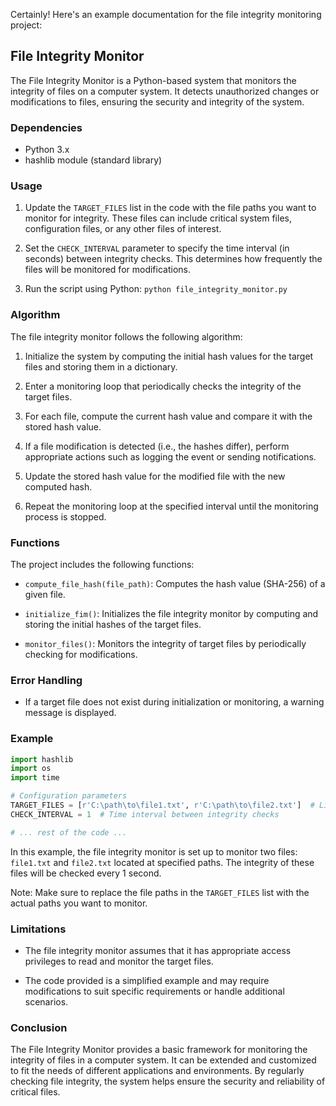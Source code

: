 Certainly! Here's an example documentation for the file integrity monitoring project:

## File Integrity Monitor

The File Integrity Monitor is a Python-based system that monitors the integrity of files on a computer system. It detects unauthorized changes or modifications to files, ensuring the security and integrity of the system.

### Dependencies

- Python 3.x
- hashlib module (standard library)

### Usage

1. Update the `TARGET_FILES` list in the code with the file paths you want to monitor for integrity. These files can include critical system files, configuration files, or any other files of interest.

2. Set the `CHECK_INTERVAL` parameter to specify the time interval (in seconds) between integrity checks. This determines how frequently the files will be monitored for modifications.

3. Run the script using Python: `python file_integrity_monitor.py`

### Algorithm

The file integrity monitor follows the following algorithm:

1. Initialize the system by computing the initial hash values for the target files and storing them in a dictionary.

2. Enter a monitoring loop that periodically checks the integrity of the target files.

3. For each file, compute the current hash value and compare it with the stored hash value.

4. If a file modification is detected (i.e., the hashes differ), perform appropriate actions such as logging the event or sending notifications.

5. Update the stored hash value for the modified file with the new computed hash.

6. Repeat the monitoring loop at the specified interval until the monitoring process is stopped.

### Functions

The project includes the following functions:

- `compute_file_hash(file_path)`: Computes the hash value (SHA-256) of a given file.

- `initialize_fim()`: Initializes the file integrity monitor by computing and storing the initial hashes of the target files.

- `monitor_files()`: Monitors the integrity of target files by periodically checking for modifications.

### Error Handling

- If a target file does not exist during initialization or monitoring, a warning message is displayed.

### Example

```python
import hashlib
import os
import time

# Configuration parameters
TARGET_FILES = [r'C:\path\to\file1.txt', r'C:\path\to\file2.txt']  # List of files to monitor
CHECK_INTERVAL = 1  # Time interval between integrity checks

# ... rest of the code ...
```

In this example, the file integrity monitor is set up to monitor two files: `file1.txt` and `file2.txt` located at specified paths. The integrity of these files will be checked every 1 second.

Note: Make sure to replace the file paths in the `TARGET_FILES` list with the actual paths you want to monitor.

### Limitations

- The file integrity monitor assumes that it has appropriate access privileges to read and monitor the target files.

- The code provided is a simplified example and may require modifications to suit specific requirements or handle additional scenarios.

### Conclusion

The File Integrity Monitor provides a basic framework for monitoring the integrity of files in a computer system. It can be extended and customized to fit the needs of different applications and environments. By regularly checking file integrity, the system helps ensure the security and reliability of critical files.

